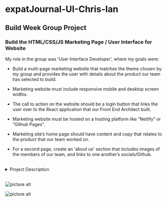 # expatJournal-UI-Chris-Ian #

## Build Week Group Project ##

### Build the HTML/CSS/JS Marketing Page / User Interface for Website ###

My role in the group was 'User Interface Developer', where my goals were:

* Build a multi-page marketing website that matches the theme chosen by my group and provides the user with details about the product our team has selected to build.

* Marketing website must include responsive mobile and desktop screen widths.

* The call to action on the website should be a login button that links the user over to the React application that our Front End Architect built.

* Marketing website must be hosted on a hosting platform like “Netlify” or “Github Pages”.

* Marketing site’s home page should have content and copy that relates to the product that our team worked on.

* For a second page, create an 'about us' section that includes images of the members of our team, and links to one another’s socials/Github.

<br>
<details>
<summary>Project Description</summary>
<br>

__Pitch:__ As an expat, I want to be able to show off the places I've been and remember them for myself. I have a lot of amazing pics and stories from around the world I'd like to share, but I need a site that is more professional than Instagram in order to do so.

__MVP:__ User can visit site and see photos laid out in a grid, travelers can create, read, update, and delete stories and photos. (No ability to upload one's own photos for MVP.)

__Stretch Goal:__ Build an image uploader into the site to allow users the ability to upload their own assets. (This will require some work with a package called Drop Zone and a service called cloudinary.)

<br>
</details>
<br>

![picture alt](https://epic-heisenberg-a4d2e2.netlify.com/img/index-page.png "Landing Page")

![picture alt](https://epic-heisenberg-a4d2e2.netlify.com/img/team-page.png "Team Page")
